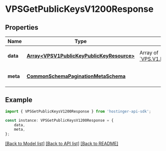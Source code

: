 # VPSGetPublicKeysV1200Response


## Properties

Name | Type | Description | Notes
------------ | ------------- | ------------- | -------------
**data** | [**Array&lt;VPSV1PublicKeyPublicKeyResource&gt;**](VPSV1PublicKeyPublicKeyResource.md) | Array of [&#x60;VPS.V1.PublicKey.PublicKeyResource&#x60;](#model/vpsv1publickeypublickeyresource) | [optional] [default to undefined]
**meta** | [**CommonSchemaPaginationMetaSchema**](CommonSchemaPaginationMetaSchema.md) |  | [optional] [default to undefined]

## Example

```typescript
import { VPSGetPublicKeysV1200Response } from 'hostinger-api-sdk';

const instance: VPSGetPublicKeysV1200Response = {
    data,
    meta,
};
```

[[Back to Model list]](../README.md#documentation-for-models) [[Back to API list]](../README.md#documentation-for-api-endpoints) [[Back to README]](../README.md)
